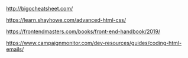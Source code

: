 http://bigocheatsheet.com/

https://learn.shayhowe.com/advanced-html-css/

https://frontendmasters.com/books/front-end-handbook/2019/


https://www.campaignmonitor.com/dev-resources/guides/coding-html-emails/
